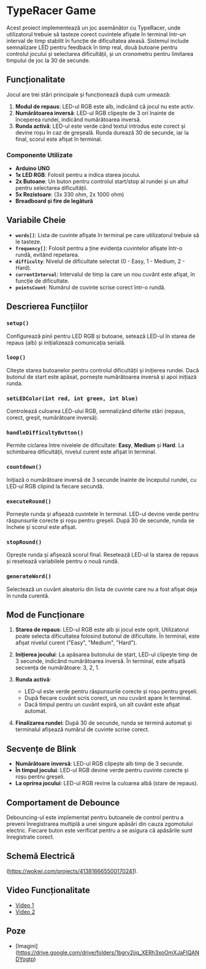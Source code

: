 # TypeRacer Game

Acest proiect implementează un joc asemănător cu TypeRacer, unde utilizatorul trebuie să tasteze corect cuvintele afișate în terminal într-un interval de timp stabilit în funcție de dificultatea aleasă. Sistemul include semnalizare LED pentru feedback în timp real, două butoane pentru controlul jocului și selectarea dificultății, și un cronometru pentru limitarea timpului de joc la 30 de secunde.

## Funcționalitate

Jocul are trei stări principale și funcționează după cum urmează:

1. **Modul de repaus**: LED-ul RGB este alb, indicând că jocul nu este activ.
2. **Numărătoarea inversă**: LED-ul RGB clipește de 3 ori înainte de începerea rundei, indicând numărătoarea inversă.
3. **Runda activă**: LED-ul este verde când textul introdus este corect și devine roșu în caz de greșeală. Runda durează 30 de secunde, iar la final, scorul este afișat în terminal.

### Componente Utilizate

- **Arduino UNO** 
- **1x LED RGB**: Folosit pentru a indica starea jocului.
- **2x Butoane**: Un buton pentru controlul start/stop al rundei și un altul pentru selectarea dificultății.
- **5x Rezistoare**: (3x 330 ohm, 2x 1000 ohm)
- **Breadboard și fire de legătură**

## Variabile Cheie

- **`words[]`**: Lista de cuvinte afișate în terminal pe care utilizatorul trebuie să le tasteze.
- **`frequency[]`**: Folosit pentru a ține evidența cuvintelor afișate într-o rundă, evitând repetarea.
- **`difficulty`**: Nivelul de dificultate selectat (0 - Easy, 1 - Medium, 2 - Hard).
- **`currentInterval`**: Intervalul de timp la care un nou cuvânt este afișat, în funcție de dificultate.
- **`pointsCount`**: Numărul de cuvinte scrise corect într-o rundă.

## Descrierea Funcțiilor

### `setup()`
Configurează pinii pentru LED RGB și butoane, setează LED-ul în starea de repaus (alb) și inițializează comunicația serială.

### `loop()`
Citește starea butoanelor pentru controlul dificultății și inițierea rundei. Dacă butonul de start este apăsat, pornește numărătoarea inversă și apoi inițiază runda.

### `setLEDColor(int red, int green, int blue)`
Controlează culoarea LED-ului RGB, semnalizând diferite stări (repaus, corect, greșit, numărătoare inversă).

### `handleDifficultyButton()`
Permite ciclarea între nivelele de dificultate: **Easy**, **Medium** și **Hard**. La schimbarea dificultății, nivelul curent este afișat în terminal.

### `countdown()`
Inițiază o numărătoare inversă de 3 secunde înainte de începutul rundei, cu LED-ul RGB clipind la fiecare secundă.

### `executeRound()`
Pornește runda și afișează cuvintele în terminal. LED-ul devine verde pentru răspunsurile corecte și roșu pentru greșeli. După 30 de secunde, runda se încheie și scorul este afișat.

### `stopRound()`
Oprește runda și afișează scorul final. Resetează LED-ul la starea de repaus și resetează variabilele pentru o nouă rundă.

### `generateWord()`
Selectează un cuvânt aleatoriu din lista de cuvinte care nu a fost afișat deja în runda curentă.

## Mod de Funcționare

1. **Starea de repaus**: LED-ul RGB este alb și jocul este oprit. Utilizatorul poate selecta dificultatea folosind butonul de dificultate. În terminal, este afișat nivelul curent ("Easy", "Medium", "Hard").

2. **Inițierea jocului**: La apăsarea butonului de start, LED-ul clipește timp de 3 secunde, indicând numărătoarea inversă. În terminal, este afișată secvența de numărătoare: 3, 2, 1.

3. **Runda activă**:
   - LED-ul este verde pentru răspunsurile corecte și roșu pentru greșeli.
   - După fiecare cuvânt scris corect, un nou cuvânt apare în terminal.
   - Dacă timpul pentru un cuvânt expiră, un alt cuvânt este afișat automat.

4. **Finalizarea rundei**: După 30 de secunde, runda se termină automat și terminalul afișează numărul de cuvinte scrise corect.

## Secvențe de Blink

- **Numărătoare inversă**: LED-ul RGB clipește alb timp de 3 secunde.
- **În timpul jocului**: LED-ul RGB devine verde pentru cuvinte corecte și roșu pentru greșeli.
- **La oprirea jocului**: LED-ul RGB revine la culoarea albă (stare de repaus).

## Comportament de Debounce

Debouncing-ul este implementat pentru butoanele de control pentru a preveni înregistrarea multiplă a unei singure apăsări din cauza zgomotului electric. Fiecare buton este verificat pentru a se asigura că apăsările sunt înregistrate corect.

## Schemă Electrică

(https://wokwi.com/projects/413816665500170241).

## Video Funcționalitate

- [Video 1](--)
- [Video 2](--)

## Poze

- [Imagini]
(https://drive.google.com/drive/folders/1bgrv2ijq_XERh3xoOmXJaFIQANDYogtp)
